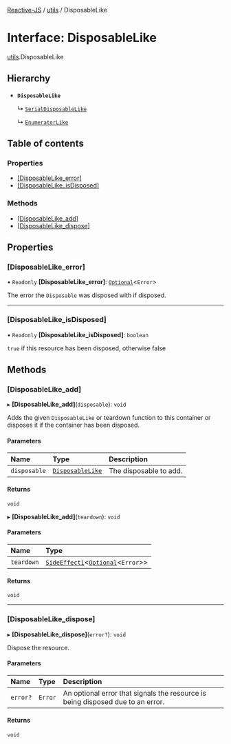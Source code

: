 [Reactive-JS](../README.md) / [utils](../modules/utils.md) / DisposableLike

# Interface: DisposableLike

[utils](../modules/utils.md).DisposableLike

## Hierarchy

- **`DisposableLike`**

  ↳ [`SerialDisposableLike`](utils.SerialDisposableLike.md)

  ↳ [`EnumeratorLike`](utils.EnumeratorLike.md)

## Table of contents

### Properties

- [[DisposableLike\_error]](utils.DisposableLike.md#[disposablelike_error])
- [[DisposableLike\_isDisposed]](utils.DisposableLike.md#[disposablelike_isdisposed])

### Methods

- [[DisposableLike\_add]](utils.DisposableLike.md#[disposablelike_add])
- [[DisposableLike\_dispose]](utils.DisposableLike.md#[disposablelike_dispose])

## Properties

### [DisposableLike\_error]

• `Readonly` **[DisposableLike\_error]**: [`Optional`](../modules/functions.md#optional)<`Error`\>

The error the `Disposable` was disposed with if disposed.

___

### [DisposableLike\_isDisposed]

• `Readonly` **[DisposableLike\_isDisposed]**: `boolean`

`true` if this resource has been disposed, otherwise false

## Methods

### [DisposableLike\_add]

▸ **[DisposableLike_add]**(`disposable`): `void`

Adds the given `DisposableLike` or teardown function to this container or disposes it if the container has been disposed.

#### Parameters

| Name | Type | Description |
| :------ | :------ | :------ |
| `disposable` | [`DisposableLike`](utils.DisposableLike.md) | The disposable to add. |

#### Returns

`void`

▸ **[DisposableLike_add]**(`teardown`): `void`

#### Parameters

| Name | Type |
| :------ | :------ |
| `teardown` | [`SideEffect1`](../modules/functions.md#sideeffect1)<[`Optional`](../modules/functions.md#optional)<`Error`\>\> |

#### Returns

`void`

___

### [DisposableLike\_dispose]

▸ **[DisposableLike_dispose]**(`error?`): `void`

Dispose the resource.

#### Parameters

| Name | Type | Description |
| :------ | :------ | :------ |
| `error?` | `Error` | An optional error that signals the resource is being disposed due to an error. |

#### Returns

`void`

